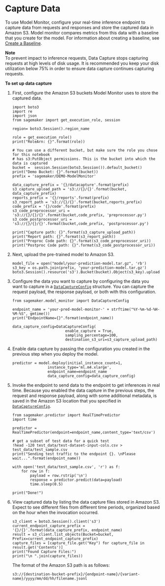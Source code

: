 # Capture Data<a name="model-monitor-data-capture"></a>

To use Model Monitor, configure your real\-time inference endpoint to capture data from requests and responses and store the captured data in Amazon S3\. Model monitor compares metrics from this data with a baseline that you create for the model\. For information about creating a baseline, see [Create a Baseline](model-monitor-create-baseline.md)\.

**Note**  
To prevent impact to inference requests, Data Capture stops capturing requests at high levels of disk usage\. It is recommended you keep your disk utilization below 75% in order to ensure data capture continues capturing requests\.

**To set up data capture**

1. First, configure the Amazon S3 buckets Model Monitor uses to store the captured data\.

   ```
   import boto3
   import re
   import json
   from sagemaker import get_execution_role, session
   
   region= boto3.Session().region_name
   
   role = get_execution_role()
   print("RoleArn: {}".format(role))
   
   # You can use a different bucket, but make sure the role you chose for this notebook
   # has s3:PutObject permissions. This is the bucket into which the data is captured
   bucket =  session.Session(boto3.Session()).default_bucket()
   print("Demo Bucket: {}".format(bucket))
   prefix = 'sagemaker/DEMO-ModelMonitor'
   
   data_capture_prefix = '{}/datacapture'.format(prefix)
   s3_capture_upload_path = 's3://{}/{}'.format(bucket, data_capture_prefix)
   reports_prefix = '{}/reports'.format(prefix)
   s3_report_path = 's3://{}/{}'.format(bucket,reports_prefix)
   code_prefix = '{}/code'.format(prefix)
   s3_code_preprocessor_uri = 's3://{}/{}/{}'.format(bucket,code_prefix, 'preprocessor.py')
   s3_code_postprocessor_uri = 's3://{}/{}/{}'.format(bucket,code_prefix, 'postprocessor.py')
   
   print("Capture path: {}".format(s3_capture_upload_path))
   print("Report path: {}".format(s3_report_path))
   print("Preproc Code path: {}".format(s3_code_preprocessor_uri))
   print("Postproc Code path: {}".format(s3_code_postprocessor_uri))
   ```

1. Next, upload the pre\-trained model to Amazon S3\.

   ```
   model_file = open("model/your-prediction-model.tar.gz", 'rb')
   s3_key = os.path.join(prefix, 'your-prediction-model.tar.gz')
   boto3.Session().resource('s3').Bucket(bucket).Object(s3_key).upload_fileobj(model_file)
   ```

1. Configure the data you want to capture by configuring the data you want to capture in a [ `DataCaptureConfig`](https://docs.aws.amazon.com/sagemaker/latest/APIReference/API_DataCaptureConfig.html) structure\. You can capture the request payload, the response payload, or both with this configuration\.

   ```
   from sagemaker.model_monitor import DataCaptureConfig
   
   endpoint_name = 'your-pred-model-monitor-' + strftime("%Y-%m-%d-%H-%M-%S", gmtime())
   print("EndpointName={}".format(endpoint_name))
   
   data_capture_config=DataCaptureConfig(
                           enable_capture = True,
                           sampling_percentage=100,
                           destination_s3_uri=s3_capture_upload_path)
   ```

1. Enable data capture by passing the configuration you created in the previous step when you deploy the model\.

   ```
   predictor = model.deploy(initial_instance_count=1,
                   instance_type='ml.m4.xlarge',
                   endpoint_name=endpoint_name
                   data_capture_config=data_capture_config)
   ```

1. Invoke the endpoint to send data to the endpoint to get inferences in real time\. Because you enabled the data capture in the previous steps, the request and response payload, along with some additional metadata, is saved in the Amazon S3 location that you specified in [ `DataCaptureConfig`](https://docs.aws.amazon.com/sagemaker/latest/APIReference/API_DataCaptureConfig.html)\.

   ```
   from sagemaker.predictor import RealTimePredictor
   import time
   
   predictor = RealTimePredictor(endpoint=endpoint_name,content_type='text/csv')
   
   # get a subset of test data for a quick test
   !head -120 test_data/test-dataset-input-cols.csv > test_data/test_sample.csv
   print("Sending test traffic to the endpoint {}. \nPlease wait...".format(endpoint_name))
   
   with open('test_data/test_sample.csv', 'r') as f:
       for row in f:
           payload = row.rstrip('\n')
           response = predictor.predict(data=payload)
           time.sleep(0.5)
           
   print("Done!")
   ```

1. View captured data by listing the data capture files stored in Amazon S3\. Expect to see different files from different time periods, organized based on the hour when the invocation occurred\.

   ```
   s3_client = boto3.Session().client('s3')
   current_endpoint_capture_prefix = '{}/{}'.format(data_capture_prefix, endpoint_name)
   result = s3_client.list_objects(Bucket=bucket, Prefix=current_endpoint_capture_prefix)
   capture_files = [capture_file.get("Key") for capture_file in result.get('Contents')]
   print("Found Capture Files:")
   print("\n ".join(capture_files))
   ```

   The format of the Amazon S3 path is as follows:

   ```
   s3://{destination-bucket-prefix}/{endpoint-name}/{variant-name}/yyyy/mm/dd/hh/filename.jsonl
   ```